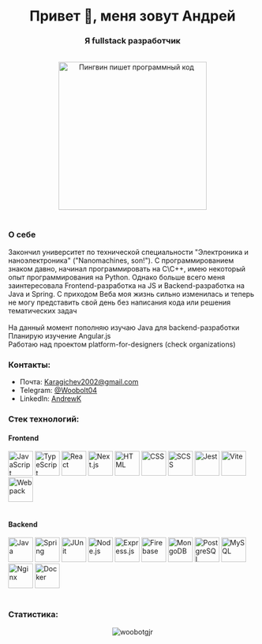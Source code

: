 <h1 align="center">Привет 👋, меня зовут Андрей</h1>
<h3 align="center">Я fullstack разработчик</h3>
<br>
<div align="center">
  <img src="https://media.giphy.com/media/2IudUHdI075HL02Pkk/giphy.gif" width="300" alt="Пингвин пишет программный код">
  <br>
</div>
<br>

<h3 align='left'>О себе</h3>
Закончил университет по технической специальности "Электроника и наноэлектроника" ("Nanomachines, son!"). С программированием знаком давно, начинал программировать на C\C++, имею некоторый опыт программирования на Python. Однако больше всего меня заинтересовала Frontend-разработка на JS и Backend-разработка на Java и Spring. С приходом Веба моя жизнь сильно изменилась и теперь не могу представить свой день без написания кода или решения тематических задач
<br>
<br>
На данный момент пополняю изучаю Java для backend-разработки
<br>
Планирую изучение Angular.js
<br>
Работаю над проектом platform-for-designers (check organizations)

<h3 align="left">Контакты:</h3>
<ul align="left">
 	<li>Почта: <a href='mailto:Karagichev2002@gmail.com'>Karagichev2002@gmail.com</a></li>
 	<li>Telegram: <a href='https://t.me/woobolt04'>@Woobolt04</a></li>
 	<li>LinkedIn: <a href='https://www.linkedin.com/in/andrey-karagichev-62055b1a8/'>AndrewK</a></li>
</ul>

<h3 align="left">Стек технологий:</h3>
<h4 align='left'>Frontend</h4>
<div>
  <img src="https://img.icons8.com/color/96/000000/javascript.png" alt="JavaScript" width="50" height="50">
  <img src="https://img.icons8.com/color/96/000000/typescript.png" alt="TypeScript" width="50" height="50">
  <img src="https://img.icons8.com/plasticine/100/000000/react.png" alt="React" width="50" height="50">
  <img src="https://upload.wikimedia.org/wikipedia/commons/8/8e/Nextjs-logo.svg" alt="Next.js" width="50" height="50">
  <img src="https://img.icons8.com/color/96/000000/html-5--v1.png" alt="HTML" width="50" height="50">
  <img src="https://img.icons8.com/color/96/000000/css3.png" alt="CSS" width="50" height="50">
  <img src="https://img.icons8.com/color/96/000000/sass.png" alt="SCSS" width="50" height="50">
  <img src="https://jestjs.io/img/favicon/favicon.ico" alt="Jest" width="50" height="50">
  <img src="https://vitejs.dev/logo.svg" alt="Vite" width="50" height="50">
  <img src="https://img.icons8.com/color/96/000000/webpack.png" alt="Webpack" width="50" height="50">
</div>
<br>
<h4 align='left'>Backend</h4>
<div>
  <img src="https://img.icons8.com/color/96/000000/java-coffee-cup-logo.png" alt="Java" width="50" height="50">
  <img src="https://img.icons8.com/color/96/000000/spring-logo.png" alt="Spring" width="50" height="50">
  <img src="https://img.icons8.com/color/96/000000/junit.png" alt="JUnit" width="50" height="50">
  <img src="https://img.icons8.com/color/96/000000/nodejs.png" alt="Node.js" width="50" height="50">
  <img src="https://img.icons8.com/color/96/000000/express.png" alt="Express.js" width="50" height="50">
  <img src="https://img.icons8.com/color/96/000000/firebase.png" alt="Firebase" width="50" height="50">
  <img src="https://img.icons8.com/color/96/000000/mongodb.png" alt="MongoDB" width="50" height="50">
  <img src="https://img.icons8.com/color/96/000000/postgreesql.png" alt="PostgreSQL" width="50" height="50">
  <img src="https://img.icons8.com/color/96/000000/mysql-logo.png" alt="MySQL" width="50" height="50">
  <img src="https://img.icons8.com/color/96/000000/nginx.png" alt="Nginx" width="50" height="50">
  <img src="https://img.icons8.com/color/96/000000/docker.png" alt="Docker" width="50" height="50">
</div>
<br>

<h3>Статистика:</h3>
<div align='center'>
  <p><img src="https://github-readme-stats.vercel.app/api/top-langs?username=woobotgjr&show_icons=true&locale=en&layout=compact" alt="woobotgjr" /></p>
</div>
